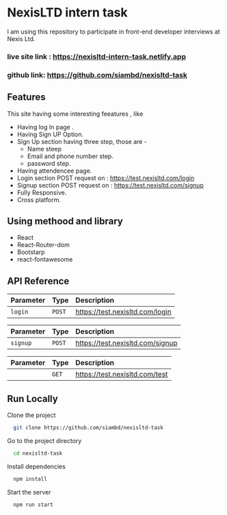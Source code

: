 
# NexisLTD intern task 

I am using this repository to participate in front-end developer interviews at Nexis Ltd.

### live site link : https://nexisltd-intern-task.netlify.app
### github link: https://github.com/siambd/nexisltd-task




## Features
This site having some interesting feeatures , like 

- Having log In page .
- Having Sign UP Option. 
- Sign Up section having three step, those are - 
  -  Name steep 
  - Email and phone number step.
  - password step.
- Having attendencee page. 
- Login section POST request on : https://test.nexisltd.com/login 
- Signup section POST request on : https://test.nexisltd.com/signup 
- Fully Responsive.
- Cross platform.


## Using methood and library
 - React 
 - React-Router-dom
 - Bootstarp
 - react-fontawesome
## API Reference


| Parameter | Type     | Description                |
| :-------- | :------- | :------------------------- |
| `login` | `POST` | https://test.nexisltd.com/login |

| Parameter | Type     | Description                |
| :-------- | :------- | :------------------------- |
| `signup` | `POST` | https://test.nexisltd.com/signup |

| Parameter | Type     | Description                |
| :-------- | :------- | :------------------------- |
|  | `GET` | https://test.nexisltd.com/test |






## Run Locally

Clone the project

```bash
  git clone https://github.com/siambd/nexisltd-task
```

Go to the project directory

```bash
  cd nexisltd-task
```

Install dependencies

```bash
  npm install
```

Start the server

```bash
  npm run start
```

